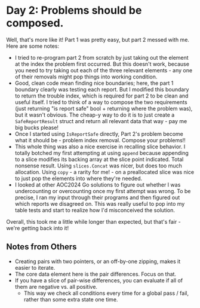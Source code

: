 # Day 2: Problems should be composed.

Well, that's more like it! Part 1 was pretty easy, but part 2 messed with me. Here are some notes:

* I tried to re-program part 2 from scratch by just taking out the element at the index the problem first occurred. But this doesn't work, because you need to try taking out each of the three relevant elements - any one of their removals might pop things into working condition.
* Good, clean code mean finding nice boundaries; here, the part 1 boundary clearly was testing each report. But I modified this boundary to return the trouble index, which is required for part 2 to be clean and useful itself. I tried to think of a way to compose the two requirements (just returning "is report safe" bool + returning where the problem was), but it wasn't obvious. The cheap-y way to do it is to just create a `SafeReportResult` struct and return all relevant data that way - pay me big bucks please!
* Once I started using `IsReportSafe` directly, Part 2's problem become what it should be - problem index removal. Compose your problems!!
* This whole thing was also a nice exercise in recalling slice behavior. I totally botched my first attempting at using `append` because appending to a slice modifies its backing array at the slice point indicated. Total nonsense result. Using `slices.Concat` was nicer, but does too much allocation. Using `copy` - a rarity for me! - on a preallocated slice was nice to just pop the elements into where they're needed.
* I looked at other AOC2024 Go solutions to figure out whether I was undercounting or overcounting once my first attempt was wrong. To be precise, I ran my input through their programs and then figured out which reports we disagreed on. This was really useful to pop into my table tests and start to realize how I'd misconceived the solution.

Overall, this took me a little while longer than expected, but that's fair - we're getting back into it!

## Notes from Others

- Creating pairs with two pointers, or an off-by-one zipping, makes it easier to iterate.
- The core data element here is the pair differences. Focus on that.
- If you have a slice of pair-wise differences, you can evaluate if all of them are negative vs. all positive.
  - This way we check all conditions every time for a global pass / fail, rather than some extra state one time.
